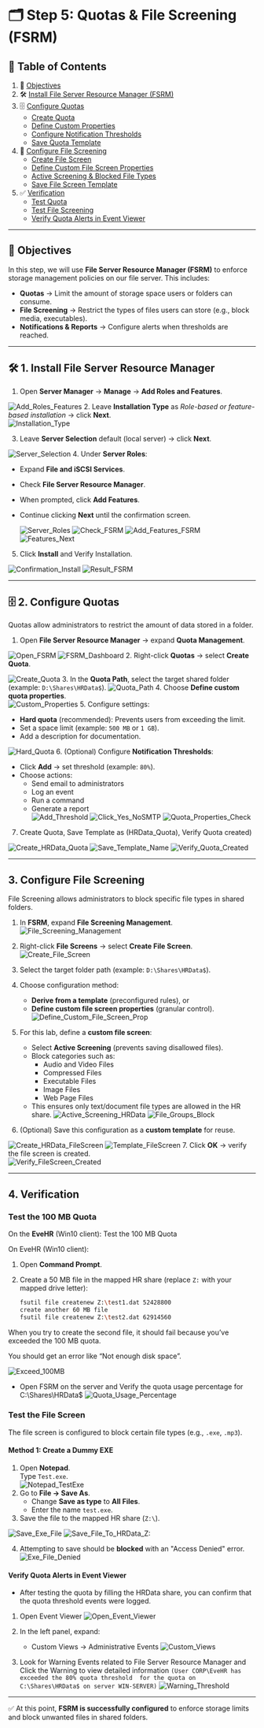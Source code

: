 # 🗂️ Step 5: Quotas & File Screening (FSRM)

## 📑 Table of Contents

1. 🎯 [Objectives](#objectives)
2. 🛠️ [Install File Server Resource Manager (FSRM)](#install-file-server-resource-manager)
3. 🗄️ [Configure Quotas](#configure-quotas)
   - [Create Quota](#create-quota)
   - [Define Custom Properties](#define-custom-properties)
   - [Configure Notification Thresholds](#configure-notification-thresholds)
   - [Save Quota Template](#save-quota-template)
4. 🚫 [Configure File Screening](#3-configure-file-screening)
   - [Create File Screen](#create-file-screen)
   - [Define Custom File Screen Properties](#define-custom-file-screen-properties)
   - [Active Screening & Blocked File Types](#active-screening--blocked-file-types)
   - [Save File Screen Template](#save-file-screen-template)
5. ✅ [Verification](#4-verification)
   - [Test Quota](#test-the-100-mb-quota)
   - [Test File Screening](#test-the-file-screen)
   - [Verify Quota Alerts in Event Viewer](#verify-quota-alerts-in-event-viewer)

--- 
<a id="objectives"></a>
## 🎯 Objectives
In this step, we will use **File Server Resource Manager (FSRM)** to enforce storage management policies on our file server. This includes:  

- **Quotas** → Limit the amount of storage space users or folders can consume.  
- **File Screening** → Restrict the types of files users can store (e.g., block media, executables).  
- **Notifications & Reports** → Configure alerts when thresholds are reached.  


---
<a id="install-file-server-resource-manager"></a>
## 🛠️ 1. Install File Server Resource Manager

1. Open **Server Manager** → **Manage** → **Add Roles and Features**.

![Add_Roles_Features](images/1_Add_Roles_Features.png)
2. Leave **Installation Type** as *Role-based or feature-based installation* → click **Next**.  
![Installation_Type](images/2_Installation_Type.png)


3. Leave **Server Selection** default (local server) → click **Next**.

![Server_Selection](images/3_Server_Selection.png)
4. Under **Server Roles**:  
   - Expand **File and iSCSI Services**.  
   - Check **File Server Resource Manager**.  
   - When prompted, click **Add Features**.  
   - Continue clicking **Next** until the confirmation screen.

     ![Server_Roles](images/4_Server_Roles.png)
     ![Check_FSRM](images/5_Check_FSRM.png)
     ![Add_Features_FSRM](images/6_Add_Features_FSRM.png)
     ![Features_Next](images/7_Features_Next.png)
5. Click **Install** and Verify Installation.

![Confirmation_Install](images/8_Confirmation_Install.png)
![Result_FSRM](images/9_Result_FSRM.png)
 

---
<a id="configure-quotas"></a>
## 🗄️ 2. Configure Quotas

Quotas allow administrators to restrict the amount of data stored in a folder.  
<a id="create-quota"></a>
1. Open **File Server Resource Manager** → expand **Quota Management**.

![Open_FSRM](images/10_Open_FSRM.png)
![FSRM_Dashboard](images/11_FSRM_Dashboard.png)
2. Right-click **Quotas** → select **Create Quota**.  

![Create_Quota](images/12_Create_Quota.png)
<a id="define-custom-properties"></a>
3. In the **Quota Path**, select the target shared folder (example: `D:\Shares\HRData$`). 
![Quota_Path](images/13_Quota_Path.png)
4. Choose **Define custom quota properties**.  
![Custom_Properties](images/14_Custom_Properties.png)
5. Configure settings:  
   - **Hard quota** (recommended): Prevents users from exceeding the limit.  
   - Set a space limit (example: `500 MB` or `1 GB`).  
   - Add a description for documentation.

![Hard_Quota](images/15_Hard_Quota.png)
6. (Optional) Configure **Notification Thresholds**:  
   - Click **Add** → set threshold (example: `80%`).  
   - Choose actions:  
     - Send email to administrators  
     - Log an event  
     - Run a command  
     - Generate a report  
![Add_Threshold](images/16_Add_Threshold.png)
![Click_Yes_NoSMTP](images/17_Click_Yes_NoSMTP.png)
![Quota_Properties_Check](images/18_Quota_Properties_Check.png)

7. Create Quota, Save Template as (HRData_Quota), Verify Quota created)


![Create_HRData_Quota](images/19_Create_HRData_Quota.png)
![Save_Template_Name](images/20_Save_Template_Name.png)
![Verify_Quota_Created](images/21_Verify_Quota_Created.png)

---

## 3. Configure File Screening

File Screening allows administrators to block specific file types in shared folders.  

1. In **FSRM**, expand **File Screening Management**.
![File_Screening_Management](images/22_File_Screening_Management.png)

2. Right-click **File Screens** → select **Create File Screen**.
![Create_File_Screen](images/23_Create_File_Screen.png)
 
3. Select the target folder path (example: `D:\Shares\HRData$`).  
4. Choose configuration method:  
   - **Derive from a template** (preconfigured rules), or  
   - **Define custom file screen properties** (granular control).
     ![Define_Custom_File_Screen_Prop](images/24_Define_Custom_File_Screen_Prop.png)
5. For this lab, define a **custom file screen**:  
   - Select **Active Screening** (prevents saving disallowed files).  
   - Block categories such as:  
     - Audio and Video Files  
     - Compressed Files  
     - Executable Files  
     - Image Files  
     - Web Page Files  
   - This ensures only text/document file types are allowed in the HR share.
   ![Active_Screening_HRData](images/25_Active_Screening_HRData.png)
   ![File_Groups_Block](images/26_File_Groups_Block.png)
6. (Optional) Save this configuration as a **custom template** for reuse.

![Create_HRData_FileScreen](images/27_Create_HRData_FileScreen.png)
![Template_FileScreen](images/28_Template_FileScreen.png)
7. Click **OK** → verify the file screen is created.  
![Verify_FileScreen_Created](images/29_Verify_FileScreen_Created.png)

---

## 4. Verification

### Test the 100 MB Quota

On the **EveHR** (Win10 client):
Test the 100 MB Quota

On EveHR (Win10 client):

1. Open **Command Prompt**.
2. Create a 50 MB file in the mapped HR share (replace `Z:` with your mapped drive letter):

   ```bash
   fsutil file createnew Z:\test1.dat 52428800
   create another 60 MB file
   fsutil file createnew Z:\test2.dat 62914560
   ```

When you try to create the second file, it should fail because you’ve exceeded the 100 MB quota.

You should get an error like “Not enough disk space”.

![Exceed_100MB](images/30_Exceed_100MB.png)

- Open FSRM on the server and Verify the quota usage percentage for C:\Shares\HRData$
 ![Quota_Usage_Percentage](images/35_Quota_Usage_Percentage.png)


### Test the File Screen

The file screen is configured to block certain file types (e.g., `.exe`, `.mp3`).

#### Method 1: Create a Dummy EXE

1. Open **Notepad**.  
   Type `Test.exe`.  
![Notepad_TestExe](images/31_Notepad_TestExe.png)
2. Go to **File → Save As**.  
   - Change **Save as type** to **All Files**.  
   - Enter the name `test.exe`.
3. Save the file to the mapped HR share (`Z:\`).

![Save_Exe_File](images/32_Save_Exe_File.png)
![Save_File_To_HRData_Z:](images/33_Save_File_To_HRData_Z.png)

4. Attempting to save should be **blocked** with an "Access Denied" error.
![Exe_File_Denied](images/34_Exe_File_Denied.png)

#### Verify Quota Alerts in Event Viewer

- After testing the quota by filling the HRData share, you can confirm that the quota threshold events were logged.

1. Open Event Viewer
![Open_Event_Viewer](images/35_Open_Event_Viewer.png)

2. In the left panel, expand:
   - Custom Views → Administrative Events
![Custom_Views](images/36_Custom_Views.png)

3. Look for Warning Events related to File Server Resource Manager and Click the Warning to view detailed information `(User CORP\EveHR has exceeded the 80% quota threshold 
for the quota on C:\Shares\HRData$ on server WIN-SERVER)`
![Warning_Threshold](images/37_Warning_Threshold.png)

---

✅ At this point, **FSRM is successfully configured** to enforce storage limits and block unwanted files in shared folders.  

